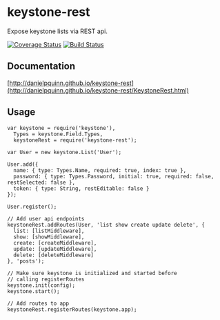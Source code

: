keystone-rest
=============

Expose keystone lists via REST api.

[![Coverage Status](https://coveralls.io/repos/danielpquinn/keystone-rest/badge.svg?branch=master)](https://coveralls.io/r/danielpquinn/keystone-rest?branch=master) [![Build Status](https://travis-ci.org/danielpquinn/keystone-rest.svg?branch=master)](https://travis-ci.org/danielpquinn/keystone-rest)

Documentation
-------------
[http://danielpquinn.github.io/keystone-rest](http://danielpquinn.github.io/keystone-rest/KeystoneRest.html)


Usage
-----

    var keystone = require('keystone'),
      Types = keystone.Field.Types,
      keystoneRest = require('keystone-rest');

    var User = new keystone.List('User');

    User.add({
      name: { type: Types.Name, required: true, index: true },
      password: { type: Types.Password, initial: true, required: false, restSelected: false },
      token: { type: String, restEditable: false }
    });

    User.register();

    // Add user api endpoints
    keystoneRest.addRoutes(User, 'list show create update delete', {
      list: [listMiddleware],
      show: [showMiddleware],
      create: [createMiddleware],
      update: [updateMiddleware],
      delete: [deleteMiddleware]
    }, 'posts');

    // Make sure keystone is initialized and started before
    // calling registerRoutes
    keystone.init(config);
    keystone.start();

    // Add routes to app
    keystoneRest.registerRoutes(keystone.app);
